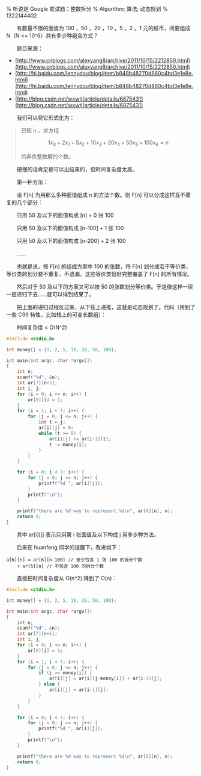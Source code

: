 % 听说是 Google 笔试题：整数拆分
% Algorithm; 算法; 动态规划
% 1322144402

　　有数量不限的面值为 100 ，50 ，20 ，10 ，5 ，2 ，1 元的纸币，问要组成 N（N &lt;= 10^6）共有多少种组合方式？

　　题目来源：

* [http://www.cnblogs.com/alexyang8/archive/2011/10/15/2212850.html](http://www.cnblogs.com/alexyang8/archive/2011/10/15/2212850.html)
* [http://hi.baidu.com/lennydou/blog/item/b848b48270d860c4bd3e1e8e.html](http://hi.baidu.com/lennydou/blog/item/b848b48270d860c4bd3e1e8e.html)
* [http://blog.csdn.net/wxwtj/article/details/6875431](http://blog.csdn.net/wxwtj/article/details/6875431)

　　我们可以将它形式化为：

> 已知 n ，求方程
>
> $$ 1 x_0 + 2 x_1 + 5 x_2 + 10 x_3 + 20 x_4 + 50 x_5 + 100 x_6 = n $$
>
> 的非负整数解的个数。

　　硬搜的话肯定是可以出结果的，但时间复杂度太高。

　　第一种方法：

　　设 F[n] 为用那么多种面值组成 n 的方法个数。则 F[n] 可以分成这样互不重复的几个部分：

　　只用 50 及以下的面值构成 [n] + 0 张 100

　　只用 50 及以下的面值构成 [n-100] + 1 张 100

　　只用 50 及以下的面值构成 [n-200] + 2 张 100

　　……

　　也就是说，按 F[n] 的组成方案中 100 的张数，将 F[n] 划分成若干等价类，等价类的划分要不重复、不遗漏。这些等价类恰好完整覆盖了 F[n] 的所有情况。

　　然后对于 50 及以下的方案又可以按 50 的张数划分等价类。于是像这样一层一层递归下去……就可以得到结果了。

　　把上面的递归过程反过来，从下往上递推，这就是动态规划了。代码（用到了一些 C99 特性，比如栈上的可变长数组）：

　　时间复杂度 &lt; O(N^2)

```cpp
#include <stdio.h>

int money[] = {1, 2, 5, 10, 20, 50, 100};

int main(int argc, char *argv[])
{
	int n;
	scanf("%d", &n);
	int ar[7][n+1];
	int i, j;
	for (i = 0; i <= n; i++) {
		ar[0][i] = 1;
	}
	for (i = 1; i < 7; i++) {
		for (j = 0; j <= n; j++) {
			int t = j;
			ar[i][j] = 0;
			while (t >= 0) {
				ar[i][j] += ar[i-1][t];
				t -= money[i];
			}
		}
	}

	for (i = 0; i < 7; i++) {
		for (j = 0; j <= n; j++) {
			printf("%d ", ar[i][j]);
		}
		printf("\n");
	}

	printf("there are %d way to represent %d\n", ar[6][n], n);
	return 0;
}
```

　　其中 ar[i][j] 表示只用第 i 张面值及以下构成 j 用多少种方法。

　　后来在 huanfeng 同学的提醒下，改进如下：

```
a[6][n] = ar[6][n-100] // 至少包含 1 张 100 的拆分个数
    + ar[5][n] // 不包含 100 的拆分个数
```

　　直接把时间复杂度从 O(n^2) 降到了 O(n)：

```cpp
#include <stdio.h>

int money[] = {1, 2, 5, 10, 20, 50, 100};

int main(int argc, char *argv[])
{
	int n;
	scanf("%d", &n);
	int ar[7][n+1];
	int i, j;
	for (i = 0; i <= n; i++) {
		ar[0][i] = 1;
	}
	for (i = 1; i < 7; i++) {
		for (j = 0; j <= n; j++) {
			if (j >= money[i]) {
				ar[i][j] = ar[i][j-money[i]] + ar[i-1][j];
			} else {
				ar[i][j] = ar[i-1][j];
			}
		}
	}

	for (i = 0; i < 7; i++) {
		for (j = 0; j <= n; j++) {
			printf("%d ", ar[i][j]);
		}
		printf("\n");
	}

	printf("there are %d way to represent %d\n", ar[6][n], n);
	return 0;
}
```

<script type="text/x-mathjax-config">
MathJax.Hub.Config({
  imageFont: null
});
</script>
<script type="text/javascript" src="/MathJax/MathJax.js?config=TeX-AMS_HTML"></script>
